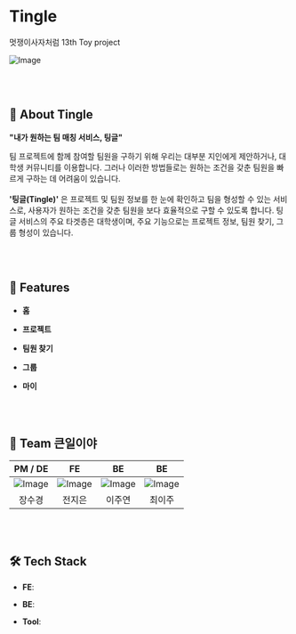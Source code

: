 # Tingle
멋쟁이사자처럼 13th Toy project

![Image](https://github.com/user-attachments/assets/50020726-11f1-42d6-bfbb-d5cb98bd25fe)

<br><br>
<h2>🧩 About Tingle</h2>

**"내가 원하는 팀 매칭 서비스, 팅글"**

팀 프로젝트에 함께 참여할 팀원을 구하기 위해 우리는 대부분 지인에게 제안하거나, 대학생 커뮤니티를 이용합니다.
그러나 이러한 방법들로는 원하는 조건을 갖춘 팀원을 빠르게 구하는 데 어려움이 있습니다.
<br><br>
**'팅글(Tingle)'** 은 프로젝트 및 팀원 정보를 한 눈에 확인하고 팀을 형성할 수 있는 서비스로, 사용자가 원하는 조건을 갖춘 팀원을 보다 효율적으로 구할 수 있도록 합니다.
팅글 서비스의 주요 타겟층은 대학생이며, 주요 기능으로는 프로젝트 정보, 팀원 찾기, 그룹 형성이 있습니다.

<br><br>
<h2>📱 Features</h2>

- **홈**

- **프로젝트**

- **팀원 찾기**

- **그룹**

- **마이**

<br><br>
<h2>👥 Team 큰일이야</h2>

|PM / DE|FE|BE|BE|
|:--:|:--:|:--:|:--:|
![Image](https://github.com/user-attachments/assets/45ce1e6b-230b-4111-92cf-4d7e45004faa)|![Image](https://github.com/user-attachments/assets/8507c8cf-2b63-4e4a-b534-ffb6c1b99c47)|![Image](https://github.com/user-attachments/assets/35057e3c-45bc-487c-bb75-72e2c1822cf6)|![Image](https://github.com/user-attachments/assets/14d5adc8-4e61-4fa2-8e1e-5cf469f6b779)
|장수경|전지은|이주연|최이주|

<br><br>
<h2>🛠️ Tech Stack</h2>

- **FE**:

- **BE**:

- **Tool**:
